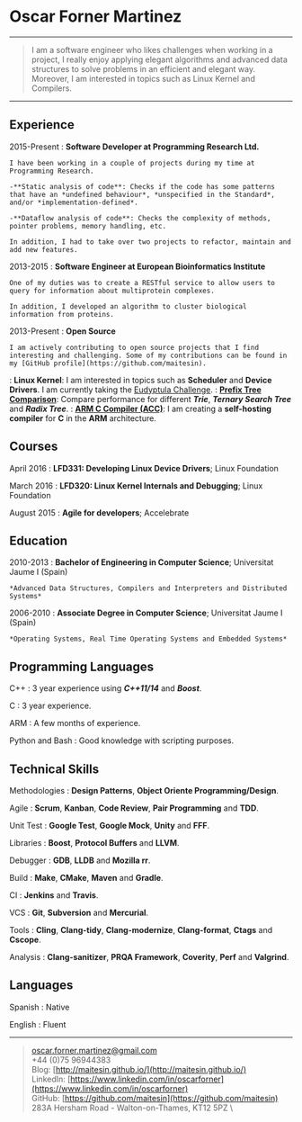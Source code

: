Oscar Forner Martinez
============

----

>  I am a software engineer who likes challenges when working in a project, I really enjoy applying elegant algorithms and advanced data structures to solve problems in an efficient and elegant way. Moreover, I am interested in topics such as Linux Kernel and Compilers.

----

Experience
----------

2015-Present
:   **Software Developer at Programming Research Ltd.**

    I have been working in a couple of projects during my time at Programming Research.

    -**Static analysis of code**: Checks if the code has some patterns that have an *undefined behaviour*, *unspecified in the Standard*, and/or *implementation-defined*.

    -**Dataflow analysis of code**: Checks the complexity of methods, pointer problems, memory handling, etc.

    In addition, I had to take over two projects to refactor, maintain and add new features.

2013-2015
:   **Software Engineer at European Bioinformatics Institute**

    One of my duties was to create a RESTful service to allow users to query for information about multiprotein complexes.

    In addition, I developed an algorithm to cluster biological information from proteins.

2013-Present
:   **Open Source**

    I am actively contributing to open source projects that I find interesting and challenging. Some of my contributions can be found in my [GitHub profile](https://github.com/maitesin).

:    **Linux Kernel**: I am interested in topics such as **Scheduler** and **Device Drivers**. I am currently taking the [Eudyptula Challenge](http://eudyptula-challenge.org/).
:    **[Prefix Tree Comparison](https://github.com/maitesin/tries)**: Compare performance for different ***Trie***, ***Ternary Search Tree*** and ***Radix Tree***.
:    **[ARM C Compiler (ACC)](https://github.com/maitesin/acc)**: I am creating a **self-hosting compiler** for **C** in the **ARM** architecture.

Courses
-------

April 2016
:   **LFD331: Developing Linux Device Drivers**; Linux Foundation

March 2016
:   **LFD320: Linux Kernel Internals and Debugging**; Linux Foundation

August 2015
:   **Agile for developers**; Accelebrate

[comment]: # (November 2014:   **Algorithms, Part II**; Coursera, Princeton University)

[comment]: # (September 2014:   **Algorithms, Part I**; Coursera, Princeton University)


Education
---------

2010-2013
:   **Bachelor of Engineering in Computer Science**; Universitat Jaume I (Spain)

    *Advanced Data Structures, Compilers and Interpreters and Distributed Systems*

2006-2010
:   **Associate Degree in Computer Science**; Universitat Jaume I (Spain)

    *Operating Systems, Real Time Operating Systems and Embedded Systems*


Programming Languages
--------------------

C++
:   3 year experience using ***C++11/14*** and ***Boost***.

C
:   3 year experience.

ARM
:   A few months of experience.

Python and Bash
:   Good knowledge with scripting purposes.

Technical Skills
----------------

Methodologies
:   **Design Patterns**, **Object Oriente Programming/Design**.

Agile
:   **Scrum**, **Kanban**, **Code Review**, **Pair Programming** and **TDD**.

Unit Test
:   **Google Test**, **Google Mock**, **Unity** and **FFF**.

Libraries
:   **Boost**, **Protocol Buffers** and **LLVM**.

Debugger
:   **GDB**, **LLDB** and **Mozilla rr**.

Build
:   **Make**, **CMake**, **Maven** and **Gradle**.

CI
:   **Jenkins** and **Travis**.

VCS
:   **Git**, **Subversion** and **Mercurial**.

Tools
:   **Cling**, **Clang-tidy**, **Clang-modernize**, **Clang-format**, **Ctags** and **Cscope**.

Analysis
:   **Clang-sanitizer**, **PRQA Framework**, **Coverity**, **Perf** and **Valgrind**.

Languages
---------
Spanish
:   Native

English
:   Fluent

----

> <oscar.forner.martinez@gmail.com> \
> +44 (0)75 96944383 \
> Blog: [http://maitesin.github.io/](http://maitesin.github.io/) \
> LinkedIn: [https://www.linkedin.com/in/oscarforner](https://www.linkedin.com/in/oscarforner) \
> GitHub: [https://github.com/maitesin](https://github.com/maitesin) \
> 283A Hersham Road - Walton-on-Thames, KT12 5PZ \
